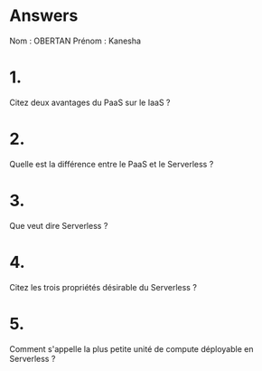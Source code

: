 # Answers

Nom : OBERTAN
Prénom : Kanesha

# 1.
Citez deux avantages du PaaS sur le IaaS ?

# 2.
Quelle est la différence entre le PaaS et le Serverless ?

# 3.
Que veut dire Serverless ?

# 4.
Citez les trois propriétés désirable du Serverless ?

# 5.
Comment s'appelle la plus petite unité de compute déployable en Serverless ?
